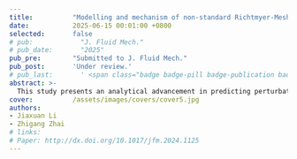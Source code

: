 ```yaml
---
title:          "Modelling and mechanism of non-standard Richtmyer-Meshkov instability"
date:           2025-06-15 00:01:00 +0800
selected:       false
# pub:            "J. Fluid Mech."
# pub_date:       "2025"
pub_pre:        "Submitted to J. Fluid Mech."
pub_post:       'Under review.'
# pub_last:       ' <span class="badge badge-pill badge-publication badge-success">Spotlight</span>'
abstract: >-
  This study presents an analytical advancement in predicting perturbation amplitude growth rates for non-standard Richtmyer-Meshkov instability (RMI) induced by rippled shock waves interacting with heavy-light interfaces. We extend the irrotational model to encompass non-standard RMI scenarios, establishing a generalized framework validated through numerical simulations. Distinct from previous models, our model is free of empirical coefficients, and demonstrates superior accuracy across diverse perturbation configurations and Mach numbers. The analyses reveal the fundamental disparity of non-standard RMI from classical RMI: the vorticity deposition mechanism in non-standard RMI arises not only from normal pressure gradients at the shock front but crucially from tangential pressure gradients behind the shock wave. The asymptotic circulations are also well predicted by our model. Moreover, the relationship of the amplitudes between sinusoidal shock and perturbed interface is derived based on the model to realize the freeze-out of interface amplitude. The initial fundamental mode's amplitude growth is frozen well, and the mixing width is greatly suppressed.
cover:          /assets/images/covers/cover5.jpg
authors:
- Jiaxuan Li
- Zhigang Zhai
# links:
# Paper: http://dx.doi.org/10.1017/jfm.2024.1125
---
```

